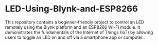 # LED-Using-Blynk-and-ESP8266
This repository contains a beginner-friendly project to control an LED remotely using the Blynk platform and an ESP8266 Wi-Fi module. It demonstrates the fundamentals of the Internet of Things (IoT) by allowing users to toggle an LED on and off via a smartphone app or computer..
